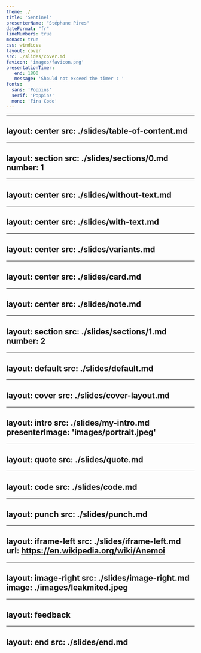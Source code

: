 ```yaml
---
theme: ./
title: 'Sentinel'
presenterName: "Stéphane Pires"
dateFormat: "fr"
lineNumbers: true
monaco: true
css: windicss
layout: cover
src: ./slides/cover.md
favicon: 'images/favicon.png'
presentationTimer:
   end: 1800
   message: 'Should not exceed the timer : '
fonts: 
  sans: 'Poppins'
  serif: 'Poppins'
  mono: 'Fira Code'
---
```


---
layout: center
src: ./slides/table-of-content.md
---

---
layout: section
src: ./slides/sections/0.md
number: 1
---

---
layout: center
src: ./slides/without-text.md
---

---
layout: center
src: ./slides/with-text.md
---

---
layout: center
src: ./slides/variants.md
---

---
layout: center
src: ./slides/card.md
---

---
layout: center
src: ./slides/note.md
---

---
layout: section
src: ./slides/sections/1.md
number: 2
---


---
layout: default
src: ./slides/default.md
---

---
layout: cover
src: ./slides/cover-layout.md
---

---
layout: intro
src: ./slides/my-intro.md
presenterImage: 'images/portrait.jpeg'
---

---
layout: quote
src: ./slides/quote.md
---

---
layout: code
src: ./slides/code.md
---


---
layout: punch
src: ./slides/punch.md
---

---
layout: iframe-left
src: ./slides/iframe-left.md
url: https://en.wikipedia.org/wiki/Anemoi
---

---
layout: image-right
src: ./slides/image-right.md
image: ./images/leakmited.jpeg
---

---
layout: feedback
---


---
layout: end
src: ./slides/end.md
---


